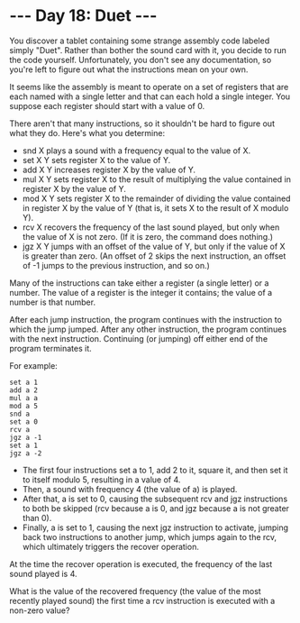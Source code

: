 # --- Day 18: Duet ---

You discover a tablet containing some strange assembly code labeled simply "Duet". Rather than bother the sound card with it, you decide to run the code yourself. Unfortunately, you don't see any documentation, so you're left to figure out what the instructions mean on your own.

It seems like the assembly is meant to operate on a set of registers that are each named with a single letter and that can each hold a single integer. You suppose each register should start with a value of 0.

There aren't that many instructions, so it shouldn't be hard to figure out what they do. Here's what you determine:

  - snd X plays a sound with a frequency equal to the value of X.
  - set X Y sets register X to the value of Y.
  - add X Y increases register X by the value of Y.
  - mul X Y sets register X to the result of multiplying the value contained in register X by the value of Y.
  - mod X Y sets register X to the remainder of dividing the value contained in register X by the value of Y (that is, it sets X to the result of X modulo Y).
  - rcv X recovers the frequency of the last sound played, but only when the value of X is not zero. (If it is zero, the command does nothing.)
  - jgz X Y jumps with an offset of the value of Y, but only if the value of X is greater than zero. (An offset of 2 skips the next instruction, an offset of -1 jumps to the previous instruction, and so on.)

Many of the instructions can take either a register (a single letter) or a number. The value of a register is the integer it contains; the value of a number is that number.

After each jump instruction, the program continues with the instruction to which the jump jumped. After any other instruction, the program continues with the next instruction. Continuing (or jumping) off either end of the program terminates it.

For example:

```
set a 1
add a 2
mul a a
mod a 5
snd a
set a 0
rcv a
jgz a -1
set a 1
jgz a -2
```

  - The first four instructions set a to 1, add 2 to it, square it, and then set it to itself modulo 5, resulting in a value of 4.
  - Then, a sound with frequency 4 (the value of a) is played.
  - After that, a is set to 0, causing the subsequent rcv and jgz instructions to both be skipped (rcv because a is 0, and jgz because a is not greater than 0).
  - Finally, a is set to 1, causing the next jgz instruction to activate, jumping back two instructions to another jump, which jumps again to the rcv, which ultimately triggers the recover operation.

At the time the recover operation is executed, the frequency of the last sound played is 4.

What is the value of the recovered frequency (the value of the most recently played sound) the first time a rcv instruction is executed with a non-zero value?